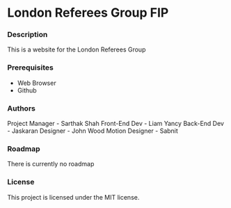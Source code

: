 # London Referees Group FIP

### Description
This is a website for the London Referees Group

### Prerequisites
- Web Browser
- Github

### Authors
Project Manager - Sarthak Shah
Front-End Dev - Liam Yancy
Back-End Dev - Jaskaran
Designer - John Wood
Motion Designer - Sabnit

### Roadmap
 There is currently no roadmap
 
### License
  This project is licensed under the MIT license.
